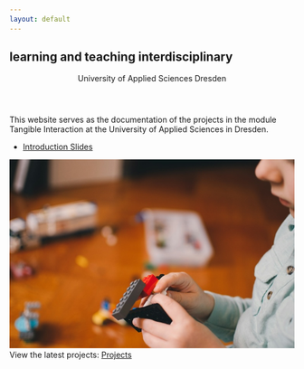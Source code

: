 ```yaml
---
layout: default
---
```


<!-- Pages subtitle -->
<h2 class="absolute top-8 right-4" >learning and teaching interdisciplinary</h2>

<!-- Banner -->
  <section id="banner">
    <div class="content">
      <header>
        <p>University of Applied Sciences Dresden</p>
      </header>
      <p>This website serves as the documentation of the projects in the module Tangible Interaction at the University of Applied Sciences in Dresden.</p>
      <ul class="actions">
        <li><a href="https://docs.google.com/presentation/d/1dQfnnQ4p35d3vIbqroQQj-R2uSmmAal-G7cSwRrMZ7M/edit?usp=sharing" class="button big">Introduction Slides</a></li>
      </ul>      
    </div>
    <span class="image object">
      <img src="assets/images/splash-kelly-sikkema.jpg" alt="" />
    </span>
  </section>

<!-- Section -->
<section>
    View the latest projects:
    <a href="{{ 'projects' | absolute_url }}" class="button">Projects</a>
</section>